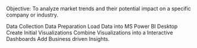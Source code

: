 Objective: To analyze market trends and their potential impact on a specific
company or industry.

Data Collection
Data Preparation
Load Data into MS Power BI Desktop
Create Initial Visualizations
Combine Visualizations into a Interactive Dashboards
Add Business driven Insights.
